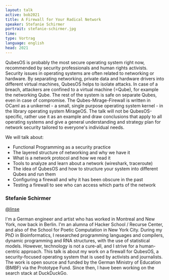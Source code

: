 ```yaml
---
layout: talk
active: bob2021
title: A Firewall for Your Radical Network
speaker: Stefanie Schirmer
portrait: stefanie-schirmer.jpg
time: 
type: Vortrag
language: english
head: 2021
---
```


QubesOS is probably the most secure operating system right now,
recommended by security professionals and human rights activists.
Security issues in operating systems are often related to networking
or hardware. By separating networking, private data and hardware
drivers into different virtual machines, QubesOS helps to isolate
attacks. In case of a breach, attackers are confined to a virtual
machine (=Qube), for example the networking Qube. The rest of the
system is safe on separate Qubes, even in case of compromise.
The Qubes-Mirage-Firewall is written in OCaml as a unikernel - a
small, single purpose operating system kernel - in the library
operating system MirageOS. The talk will not be QubesOS-specific,
rather use it as an example and draw conclusions that apply to all
operating systems and give a general understanding and strategy plan
for network security tailored to everyone's individual needs.

We will talk about:

- Functional Programming as a security practice
- The layered structure of networking and why we have it
- What is a network protocol and how we read it
- Tools to analyze and learn about a network (wireshark, traceroute)
- The idea of QubesOS and how to structure your system into different
Qubes and run them
- Configuring a firewall and why it has been obscure in the past
- Testing a firewall to see who can access which parts of the network

### Stefanie Schirmer

[@linse](http://www.twitter.com/linse)

I'm a German engineer and artist who has worked in Montreal and New
York, now back in Berlin. I'm an alumna of Hacker School / Recurse
Center, and also of the School for Poetic Computation in New York
City. During my PhD in Bioinformatics, I researched programming
languages and compilers, dynamic programming and RNA structures, with
the use of statistical models. However, technology is not a cure-all,
and I strive for a human-centric approach. This talk is about my work
on a firewall for QubesOS, a security-focused operating system that is
used by activists and journalists. The work is open source and funded
by the German Ministry of Education (BMBF) via the Prototype Fund.
Since then, I have been working on the search stack at DuckDuckGo.


